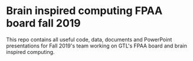 # Brain inspired computing FPAA board fall 2019

This repo contains all useful code, data, documents and PowerPoint presentations for Fall 2019's team working on GTL's FPAA board and brain inspired computing.
